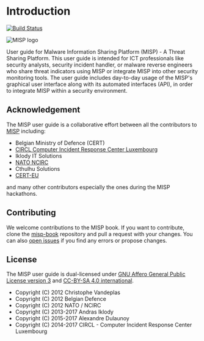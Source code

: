 # Introduction

[![Build Status](https://travis-ci.org/MISP/misp-book.svg?branch=master)](https://travis-ci.org/MISP/misp-book)

![MISP logo](https://raw.githubusercontent.com/MISP/MISP/2.4/INSTALL/logos/misp-logo.png)

User guide for Malware Information Sharing Platform (MISP) - A Threat Sharing Platform. This user guide is intended for ICT professionals like security analysts, security incident handler, or malware reverse engineers who share threat indicators using MISP or integrate MISP into other security monitoring tools. The user guide includes day-to-day usage of the MISP's graphical user interface along with its automated interfaces (API), in order to integrate MISP within a security environment.

## Acknowledgement

The MISP user guide is a collaborative effort between all the contributors to [MISP](https://www.github.com/MISP) including:

- Belgian Ministry of Defence (CERT)
- [CIRCL Computer Incident Response Center Luxembourg](https://www.circl.lu/)
- Iklody IT Solutions
- [NATO NCIRC](http://www.ncirc.nato.int/)
- Cthulhu Solutions
- [CERT-EU](https://cert.europa.eu)

and many other contributors especially the ones during the MISP hackathons.

## Contributing

We welcome contributions to the MISP book. If you want to contribute, clone the [misp-book](https://github.com/MISP/misp-book) repository and pull a request with your changes. You can also [open issues](https://github.com/MISP/misp-book/issues) if you find any errors or propose changes.

## License

The MISP user guide is dual-licensed under [GNU Affero General Public License version 3](http://www.gnu.org/licenses/agpl-3.0.html) and [CC-BY-SA 4.0 international](https://creativecommons.org/licenses/by-sa/4.0/).

* Copyright (C) 2012 Christophe Vandeplas
* Copyright (C) 2012 Belgian Defence
* Copyright (C) 2012 NATO / NCIRC
* Copyright (C) 2013-2017 Andras Iklody
* Copyright (C) 2015-2017 Alexandre Dulaunoy
* Copyright (C) 2014-2017 CIRCL - Computer Incident Response Center Luxembourg

